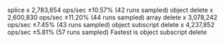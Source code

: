 splice x 2,783,654 ops/sec ±10.57% (42 runs sampled)
object delete x 2,600,830 ops/sec ±11.20% (44 runs sampled)
array delete x 3,078,242 ops/sec ±7.45% (43 runs sampled)
object subscript delete x 4,237,852 ops/sec ±5.81% (57 runs sampled)
Fastest is object subscript delete
